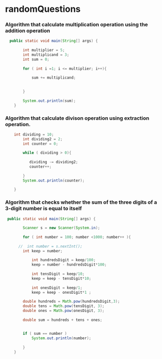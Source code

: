 # randomQuestions

### Algorithm that calculate multiplication operation using the addition operation 
```java
  public static void main(String[] args) {
        
        int multiplier = 5;
        int multiplicand = 3;
        int sum = 0;
            
        for ( int i =1; i <= multiplier; i++){
        
            sum += multiplicand;
            
        
        }
     
        System.out.println(sum);
    }
```
### Algorithm that calculate divison operation using extraction operation.

```java
    int dividing = 10;
        int dividing2 = 2;
        int counter = 0; 
        
        while ( dividing > 0){
        
           dividing -= dividing2;
           counter++;
        
        }
        System.out.println(counter);
        
    }
```
### Algorithm that checks whether the sum of the three digits of a 3-digit number is equal to itself 
``` java
 public static void main(String[] args) {
        
        Scanner s = new Scanner(System.in);
       
        for ( int number = 100; number <1000; number++ ){
        
      //  int number = s.nextInt();
        int keep = number;
    
            int hundredsDigit = keep/100;
            keep = number - hundredsDigit*100; 
            
            int tensDigit = keep/10;
            keep = keep - tensDigit*10;
            
            int onesDigit = keep/1;
            keep = keep - onesDigit*1 ; 
            
        double hundreds = Math.pow(hundredsDigit,3);
        double tens = Math.pow(tensDigit, 3);
        double ones = Math.pow(onesDigit, 3);
        
        double sum = hundreds + tens + ones;
        
      
        if ( sum == number )
            System.out.println(number);
        
        }
    }
```

###


